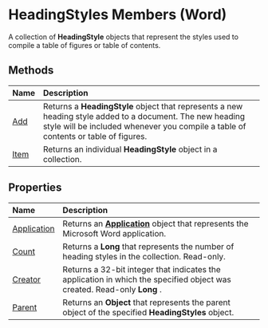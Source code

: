 
# HeadingStyles Members (Word)
A collection of  **HeadingStyle** objects that represent the styles used to compile a table of figures or table of contents.

## Methods



|**Name**|**Description**|
|:-----|:-----|
|[Add](1ad89871-cd73-4159-e85f-e0cdbe3633af.md)|Returns a  **HeadingStyle** object that represents a new heading style added to a document. The new heading style will be included whenever you compile a table of contents or table of figures.|
|[Item](3dd43cbd-dd16-b2ed-de7f-2e70ac3aa886.md)|Returns an individual  **HeadingStyle** object in a collection.|

## Properties



|**Name**|**Description**|
|:-----|:-----|
|[Application](260bdedc-cb08-c423-e1c1-13707a6c5891.md)|Returns an  **[Application](d1cf6f8f-4e88-bf01-93b4-90a83f79cb44.md)** object that represents the Microsoft Word application.|
|[Count](aee2340d-cfa5-7d38-54fa-954f05171df6.md)|Returns a  **Long** that represents the number of heading styles in the collection. Read-only.|
|[Creator](2faa2928-740a-2ecb-326b-241a82bb973e.md)|Returns a 32-bit integer that indicates the application in which the specified object was created. Read-only  **Long** .|
|[Parent](22385a05-c2f9-4467-b15b-466542b6da35.md)|Returns an  **Object** that represents the parent object of the specified **HeadingStyles** object.|
